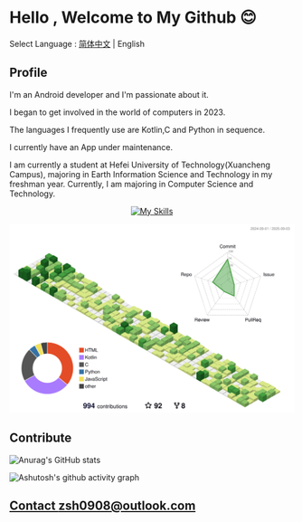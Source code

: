 # Hello , Welcome to My Github 😊

Select Language : [简体中文](/README.md) | English

## Profile

I'm an Android developer and I'm passionate about it.

I began to get involved in the world of computers in 2023.

The languages I frequently use are Kotlin,C and Python in sequence.

I currently have an App under maintenance.

I am currently a student at Hefei University of Technology(Xuancheng Campus), majoring in Earth Information Science and Technology in my freshman year. Currently, I am majoring in Computer Science and Technology.

<div align="center">

[![My Skills](https://go-skill-icons.vercel.app/api/icons?i=android,jetpackcompose,spring,c,java,kotlin&theme=light)](https://github.com/Chiu-xaH/HFUT-Schedule/releases/latest)
</div>

![](./profile-3d-contrib/profile-green-animate.svg)

## Contribute
![Anurag's GitHub stats](https://github-readme-stats.vercel.app/api?username=Chiu-xaH&show_icons=true&count_private=true&locale=en&hide_title=true)

![Ashutosh's github activity graph](https://github-readme-activity-graph.vercel.app/graph?username=Chiu-xaH&custom_title=Contribute)

## [Contact zsh0908@outlook.com](zsh0908@outlook.com)
